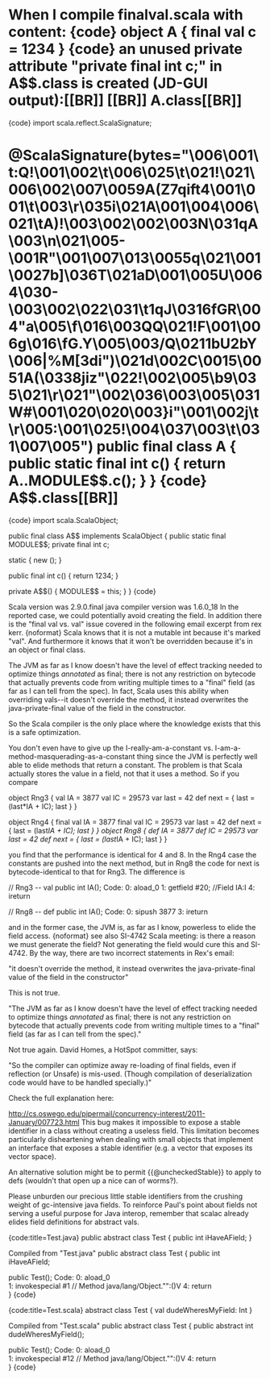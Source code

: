 When I compile finalval.scala with content:
{code}
object A {
   final val c = 1234
}
{code}
an unused private attribute "private final int c;" in A$$.class is created (JD-GUI output):[[BR]]
[[BR]]
A.class[[BR]]
=======
{code}
import scala.reflect.ScalaSignature;

@ScalaSignature(bytes="\006\001\t:Q!\001\002\t\006\025\t\021!\021\006\002\007\0059A(Z7qift4\001\001\t\003\r\035i\021A\001\004\006\021\tA)!\003\002\002\003N\031qA\003\n\021\005-\001R\"\001\007\013\0055q\021\001\0027b]\036T\021aD\001\005U\0064\030-\003\002\022\031\t1qJ\0316fGR\004\"a\005\f\016\003QQ\021!F\001\006g\016\fG.Y\005\003/Q\0211bU2bY\006|%M[3di\")\021d\002C\0015\0051A(\0338jiz\"\022!\002\005\b9\035\021\r\021\"\002\036\003\005\031W#\001\020\020\003}i\"\001\002j\t\r\005:\001\025!\004\037\003\t\031\007\005")
public final class A
{
  public static final int c()
  {
    return A..MODULE$$.c();
  }
}
{code}
A$$.class[[BR]]
========
{code}
import scala.ScalaObject;

public final class A$$
  implements ScalaObject
{
  public static final  MODULE$$;
  private final int c;

  static
  {
    new ();
  }

  public final int c()
  {
    return 1234;
  }

  private A$$()
  {
    MODULE$$ = this;
  }
}
{code}


Scala version was 2.9.0.final
java compiler version was 1.6.0_18
In the reported case, we could potentially avoid creating the field. In
addition there is the "final val vs. val" issue covered in the following
email excerpt from rex kerr.
{noformat}
Scala knows that it is not a mutable int because it's marked "val". And
furthermore it knows that it won't be overridden because it's in an
object or final class.

The JVM as far as I know doesn't have the level of effect tracking
needed to optimize things _annotated_ as final; there is not any
restriction on bytecode that actually prevents code from writing
multiple times to a "final" field (as far as I can tell from the spec).
In fact, Scala uses this ability when overriding vals--it doesn't
override the method, it instead overwrites the java-private-final value
of the field in the constructor.

So the Scala compiler is the only place where the knowledge exists that
this is a safe optimization.

You don't even have to give up the I-really-am-a-constant vs.
I-am-a-method-masquerading-as-a-constant thing since the JVM is
perfectly well able to elide methods that return a constant. The problem
is that Scala actually stores the value in a field, not that it uses a
method. So if you compare

  object Rng3 {
    val IA = 3877
    val IC = 29573
    var last = 42
    def next = { last = (last*IA + IC); last }
  }

  object Rng4 {
    final val IA = 3877
    final val IC = 29573
    var last = 42
    def next = { last = (last*IA + IC); last }
  }
  object Rng8 {
    def IA = 3877
    def IC = 29573
    var last = 42
    def next = { last = (last*IA + IC); last }
  }

you find that the performance is identical for 4 and 8. In the Rng4 case
the constants are pushed into the next method, but in Rng8 the code for
next is bytecode-identical to that for Rng3. The difference is

// Rng3 -- val
public int IA();
  Code:
   0:    aload_0
   1:    getfield    #20; //Field IA:I
   4:    ireturn

// Rng8 -- def
public int IA();
  Code:
   0:    sipush    3877
   3:    ireturn

and in the former case, the JVM is, as far as I know, powerless to elide
the field access.
{noformat}
see also SI-4742
Scala meeting: is there a reason we must generate the field? Not generating the field would cure this and SI-4742.
By the way, there are two incorrect statements in Rex's email:

"it doesn't override the method, it instead overwrites the java-private-final value of the field in the constructor"

This is not true.

"The JVM as far as I know doesn't have the level of effect tracking
needed to optimize things _annotated_ as final; there is not any
restriction on bytecode that actually prevents code from writing
multiple times to a "final" field (as far as I can tell from the spec)."

Not true again. David Homes, a HotSpot committer, says:

"So the compiler can optimize away re-loading of final fields, even if
reflection (or Unsafe) is mis-used. (Though compilation of deserialization
code would have to be handled specially.)"

Check the full explanation here:

http://cs.oswego.edu/pipermail/concurrency-interest/2011-January/007723.html
This bug makes it impossible to expose a stable identifier in a class without creating a useless field. This limitation becomes particularly disheartening when dealing with small objects that implement an interface that exposes a stable identifier (e.g. a vector that exposes its vector space).

An alternative solution might be to permit {{@uncheckedStable}} to apply to defs (wouldn't that open up a nice can of worms?).

Please unburden our precious little stable identifiers from the crushing weight of gc-intensive java fields.
To reinforce Paul's point about fields not serving a useful purpose for Java interop, remember that scalac already elides field definitions for abstract vals.

{code:title=Test.java}
public abstract class Test {
  public int iHaveAField;
}

Compiled from "Test.java"
public abstract class Test {
  public int iHaveAField;

  public Test();
    Code:
       0: aload_0       
       1: invokespecial #1                  // Method java/lang/Object."<init>":()V
       4: return        
}
{code}

{code:title=Test.scala}
abstract class Test {
  val dudeWheresMyField: Int
}

Compiled from "Test.scala"
public abstract class Test {
  public abstract int dudeWheresMyField();

  public Test();
    Code:
       0: aload_0       
       1: invokespecial #12                 // Method java/lang/Object."<init>":()V
       4: return        
}
{code}

